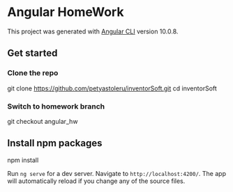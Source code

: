 # Angular HomeWork

This project was generated with [Angular CLI](https://github.com/angular/angular-cli) version 10.0.8.

## Get started

### Clone the repo

git clone https://github.com/petyastoleru/inventorSoft.git
cd inventorSoft

### Switch to homework branch

git checkout angular_hw

## Install npm packages

npm install

Run `ng serve` for a dev server. Navigate to `http://localhost:4200/`. The app will automatically reload if you change any of the source files.
